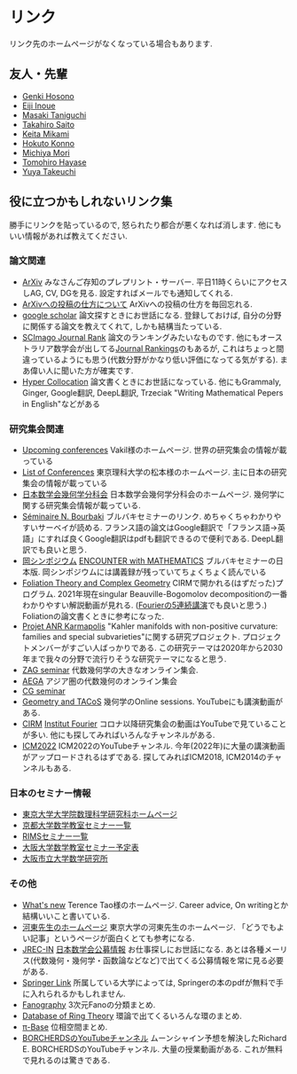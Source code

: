 # **リンク**
リンク先のホームページがなくなっている場合もあります. 
<!---
ホームページ作ったときに, 研究室317や318にいた人に「リンク貼っていいですか?」って言って許可をもらいました.
 自分の研究室は326だったが, 修士博士時代は大学に遊びに行っていたので, 遊び場の317や318の人と喋ることが多かった. 
 318は一時期トランプと飲み会しかやってなかった部屋である. 作用素環の荒野さんがさまざまな分野の人と仲が良く, その影響もあって318にはいろんな分野の人が遊びに来ていたのである.  今あのメンバーで荒野の会をやればかなり盛り上がる研究集会になると思う. そういえば真言宗大谷派の大谷裕さんが318にいたことに, 大谷さんが卒業してから気づいた. 318飲み会に大谷さんがいたことがあったし, お土産を勝手に食べたのも覚えてる. もうちょいお布施しておけばよかったかなあ...
 [ちょっとした余談] 318に入り浸っていた私だが, 荒野さんが研究・勉強しているところをあまり見たことがない. (常にゲームしてるか飲んでるかだった) 研究業績は凄まじい人なので, 荒野さんは"天才"なのであろう.(業績が多い人やアイデアがいっぱい出る人, 知識がいっぱいある人などはよく見るが, あのタイプの"天才"は荒野さん以外思いつかない.) 
 317はクレイジーな人が多かったので, なかなか楽しかった. 昔には無限ピザパーティーが行われていた部屋である. 部屋が全体的に汚なかった印象である. もう時効だと思うが谷口くんの机の上にあったカロリーメイトを勝手に食べたことがある. (本人は絶対気づいてないと思う, それくらい机の上には物が多かったのだ)
 しかし今思うと317, 318部屋はゲージ理論や作用素環の超一流の数学者が多い部屋だったように思う. 修士博士時代は遊んでてあまり気付かなかった, 二流数学者の私には先見の目がなかったということである. 
--->

## **友人・先輩**
- [Genki Hosono](https://genki-hosono.github.io/math/)
- [Eiji Inoue](http://ithems-members.riken.jp/eijinoe/home.html)
- [Masaki Taniguchi](https://sites.google.com/view/masaki-taniguchis-homepage)
- [Takahiro Saito](https://www.kurims.kyoto-u.ac.jp/~takahiro/)
- [Keita Mikami](http://ithems-members.riken.jp/mikami/)
- [Hokuto Konno](http://ithems-members.riken.jp/konno/eng_index.html)
- [Michiya Mori](http://ithems-members.riken.jp/mori/)
- [Tomohiro Hayase](https://thayafluss.github.io)
- [Yuya Takeuchi](https://sites.google.com/view/yuya-takeuchi-japanese/)

## **役に立つかもしれないリンク集**
勝手にリンクを貼っているので, 怒られたり都合が悪くなれば消します. 
他にもいい情報があれば教えてください. 

### 論文関連
- [ArXiv](https://arxiv.org) 
みなさんご存知のプレプリント・サーバー. 平日11時くらいにアクセスしAG, CV, DGを見る. 設定すればメールでも通知してくれる.
- [ArXivへの投稿の仕方について](http://www.math.tsukuba.ac.jp/~tasaki/tool/arxiv.html)
ArXivへの投稿の仕方を毎回忘れる.
- [google scholar](https://scholar.google.co.jp)
論文探すときにお世話になる. 登録しておけば, 自分の分野に関係する論文を教えてくれて, しかも結構当たっている.
- [SCImago Journal Rank](https://www.scimagojr.com/journalrank.php?category=2601)
論文のランキングみたいなものです. 他にもオーストラリア数学会が出してる[Journal Rankings](https://www.austms.org.au/Rankings/AustMS_final_ranked.html)のもあるが, これはちょっと間違っているようにも思う(代数分野がかなり低い評価になってる気がする). まあ偉い人に聞いた方が確実です.
- [Hyper Collocation](https://hypcol.marutank.net/ja/)
論文書くときにお世話になっている. 他にもGrammaly, Ginger, Google翻訳, DeepL翻訳, Trzeciak "Writing Mathematical Pepers in English"などがある

### 研究集会関連
- [Upcoming conferences](http://math.stanford.edu/~vakil/conferences.html)
Vakil様のホームページ. 世界の研究集会の情報が載っている
- [List of Conferences](http://yuyamatsumoto.com/conf.html)
東京理科大学の松本様のホームページ. 主に日本の研究集会の情報が載っている
- [日本数学会幾何学分科会](http://geom.math.se.tmu.ac.jp/modules/piCal/)
日本数学会幾何学分科会のホームページ. 幾何学に関する研究集会情報が載っている.
- [Séminaire N. Bourbaki](https://www.bourbaki.fr)
ブルバキセミナーのリンク. めちゃくちゃわかりやすいサーベイが読める. フランス語の論文はGoogle翻訳で「フランス語→英語」にすれば良くGoogle翻訳はpdfも翻訳できるので便利である. DeepL翻訳でも良いと思う.
- [岡シンポジウム](http://www.nara-wu.ac.jp/omi/oka_symposium.html) [ENCOUNTER with MATHEMATICS](https://www.math.chuo-u.ac.jp/ENCwMATH/)
ブルバキセミナーの日本版. 岡シンポジウムには講義録が残っていてちょくちょく読んでいる
- [Foliation Theory and Complex Geometry](https://www.chairejeanmorlet.com/2020-1-pereira-rousseau.html)
CIRMで開かれる(はずだった)プログラム. 2021年現在singular Beauville-Bogomolov decompositionの一番わかりやすい解説動画が見れる. ([Fourierの5連続講演](https://www.youtube.com/playlist?list=PL0E0n75oNCDk5tuV-t2_K56sEfLd0Od8H)でも良いと思う.) Foliationの論文書くときに参考になった.
- [Projet ANR Karmapolis](https://karmapolis.pages.math.cnrs.fr/index.html) 
"Kahler manifolds with non-positive curvature: families and special subvarieties"に関する研究プロジェクト. プロジェクトメンバーがすごい人ばっかりである. この研究テーマは2020年から2030年まで我々の分野で流行りそうな研究テーマになると思う. 
- [ZAG seminar](https://www.maths.ed.ac.uk/cheltsov/zag/) 
代数幾何学の大きなオンライン集会. 
- [AEGA](https://sites.google.com/ncts.ntu.edu.tw/agea-seminar) 
アジア圏の代数幾何のオンライン集会
- [CG seminar](https://sites.google.com/view/cgseminar/homepage)
- [Geometry and TACoS](http://events.dimai.unifi.it/tacos/) 
幾何学のOnline sessions. YouTubeにも講演動画がある.
- [CIRM](https://www.youtube.com/channel/UCFqg88K7NWY2xjWB6CeRyAw) [Institut Fourier](https://www.youtube.com/channel/UCf75JOnCeY9uFajrDw1g4-w) 
コロナ以降研究集会の動画はYouTubeで見ていることが多い. 他にも探してみればいろんなチャンネルがある. 
- [ICM2022](https://www.youtube.com/channel/UCcw9o5wF2SO1_waKXjZdvxg) 
ICM2022のYouTubeチャンネル. 今年(2022年)に大量の講演動画がアップロードされるはずである. 探してみればICM2018, ICM2014のチャンネルもある. 

### 日本のセミナー情報
- [東京大学大学院数理科学研究科ホームページ](https://www.ms.u-tokyo.ac.jp/index-j.html)
- [京都大学数学教室セミナー一覧](https://www.math.kyoto-u.ac.jp/ja/event/seminar)
- [RIMSセミナー一覧](https://www.kurims.kyoto-u.ac.jp/ja/seminar-02.html)
- [大阪大学数学教室セミナー予定表](http://www4.math.sci.osaka-u.ac.jp/sembbs2/announce.cgi)
- [大阪市立大学数学研究所](http://www.sci.osaka-cu.ac.jp/OCAMI/)

### その他
- [What's new](https://terrytao.wordpress.com)
Terence Tao様のホームページ. Career advice, On writingとか結構いいこと書いている.
- [河東先生のホームページ](https://www.ms.u-tokyo.ac.jp/~yasuyuki/index.html)
東京大学の河東先生のホームページ. 「どうでもよい記事」というページが面白くとても参考になる.
- [JREC-IN](https://jrecin.jst.go.jp/seek/SeekTop) [日本数学会公募情報](https://www.mathsoc.jp/office/kobo/)
お仕事探しにお世話になる. あとは各種メーリス(代数幾何・幾何学・函数論などなど)で出てくる公募情報を常に見る必要がある. 
- [Springer Link](https://link.springer.com)
所属している大学によっては, Springerの本のpdfが無料で手に入れられるかもしれません. 
- [Fanography](https://www.fanography.info)
3次元Fanoの分類まとめ. 
- [Database of Ring Theory](https://ringtheory.herokuapp.com)
環論で出てくるいろんな環のまとめ.
- [π-Base](https://topology.jdabbs.com)
位相空間まとめ.
- [BORCHERDSのYouTubeチャンネル](https://www.youtube.com/channel/UCIyDqfi_cbkp-RU20aBF-MQ)
ムーンシャイン予想を解決したRichard E. BORCHERDSのYouTubeチャンネル. 大量の授業動画がある. これが無料で見れるのは驚きである.
